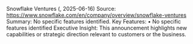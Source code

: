 Snowflake Ventures (, 2025-06-16)
Source: https://www.snowflake.com/en/company/overview/snowflake-ventures
Summary: No specific features identified.
Key Features:
• No specific features identified
Executive Insight: This announcement highlights new capabilities or strategic direction relevant to customers or the business.
